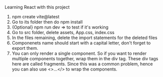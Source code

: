 Learning React with this project

1. npm create vite@latest
2. Go to its folder then do npm install
3. {Optional} npm run dev => to test if it's working
4. Go to src folder, delete assets, App.css, index.css
5. In the files remaining, delete the import statements for the deleted files
6. Componenets name should start with a capital letter, don't forget to export them.
7. You can only render a single component. So if you want to render multiple components together, wrap them in the div tag. These div tags here are called fragments. Since this was a common problem, hence you can also use <>...</> to wrap the components.
